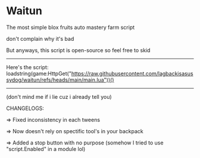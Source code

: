 # Waitun

The most simple blox fruits auto mastery farm script

don't complain why it's bad

But anyways, this script is open-source so feel free to skid

---

Here's the script: loadstring(game:HttpGet("https://raw.githubusercontent.com/lagbackisasussydog/waitun/refs/heads/main/main.lua"))()

---

(don't mind me if i lie cuz i already tell you)

CHANGELOGS:

=> Fixed inconsistency in each tweens

=> Now doesn't rely on spectific tool's in your backpack

=> Added a stop button with no purpose (somehow I tried to use "script.Enabled" in a module lol)
